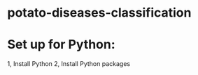 # potato-diseases-classification
<h1>Set up for Python:</h1>
1, Install Python </n>
2, Install Python packages
